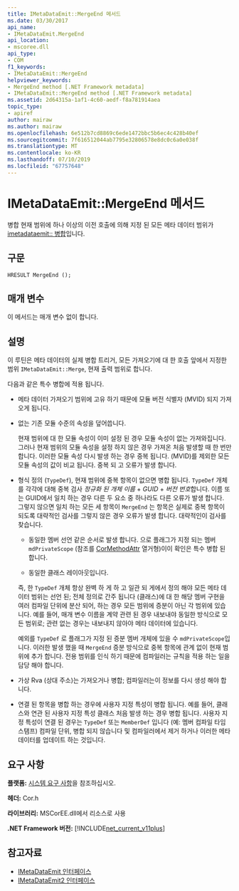 ```yaml
---
title: IMetaDataEmit::MergeEnd 메서드
ms.date: 03/30/2017
api_name:
- IMetaDataEmit.MergeEnd
api_location:
- mscoree.dll
api_type:
- COM
f1_keywords:
- IMetaDataEmit::MergeEnd
helpviewer_keywords:
- MergeEnd method [.NET Framework metadata]
- IMetaDataEmit::MergeEnd method [.NET Framework metadata]
ms.assetid: 2d64315a-1af1-4c60-aedf-f8a781914aea
topic_type:
- apiref
author: mairaw
ms.author: mairaw
ms.openlocfilehash: 6e512b7cd8869c6ede1472bbc5b6ec4c428b40ef
ms.sourcegitcommit: 7f616512044ab7795e32806578e8dc0c6a0e038f
ms.translationtype: MT
ms.contentlocale: ko-KR
ms.lasthandoff: 07/10/2019
ms.locfileid: "67757648"
---
```

# <a name="imetadataemitmergeend-method"></a>IMetaDataEmit::MergeEnd 메서드

병합 현재 범위에 하나 이상의 이전 호출에 의해 지정 된 모든 메타 데이터 범위가 [imetadataemit:: 병합](../../../../docs/framework/unmanaged-api/metadata/imetadataemit-merge-method.md)입니다.

## <a name="syntax"></a>구문

```cppcpp
HRESULT MergeEnd ();
```

## <a name="parameters"></a>매개 변수

이 메서드는 매개 변수 없이 합니다.

## <a name="remarks"></a>설명

이 루틴은 메타 데이터의 실제 병합 트리거, 모든 가져오기에 대 한 호출 앞에서 지정한 범위 `IMetaDataEmit::Merge`, 현재 출력 범위로 합니다.

다음과 같은 특수 병합에 적용 됩니다.

- 메타 데이터 가져오기 범위에 고유 하기 때문에 모듈 버전 식별자 (MVID) 되지 가져오게 됩니다.

- 없는 기존 모듈 수준의 속성을 덮어씁니다.

  현재 범위에 대 한 모듈 속성이 이미 설정 된 경우 모듈 속성이 없는 가져와집니다. 그러나 현재 범위의 모듈 속성을 설정 하지 않은 경우 가져온 처음 발생할 때 한 번만 합니다. 이러한 모듈 속성 다시 발생 하는 경우 중복 됩니다. (MVID)를 제외한 모든 모듈 속성의 값이 비교 됩니다. 중복 되 고 오류가 발생 합니다.

- 형식 정의 (`TypeDef`), 현재 범위에 중복 항목이 없으면 병합 됩니다. `TypeDef` 개체를 각각에 대해 중복 검사 *정규화 된 개체 이름* + *GUID* + *버전 번호*합니다. 이름 또는 GUID에서 일치 하는 경우 다른 두 요소 중 하나라도 다른 오류가 발생 합니다. 그렇지 않으면 일치 하는 모든 세 항목이 `MergeEnd` 는 항목은 실제로 중복 항목이 되도록 대략적인 검사를 그렇지 않은 경우 오류가 발생 합니다. 대략적인이 검사를 찾습니다.

  - 동일한 멤버 선언 같은 순서로 발생 합니다. 으로 플래그가 지정 되는 멤버 `mdPrivateScope` (참조를 [CorMethodAttr](../../../../docs/framework/unmanaged-api/metadata/cormethodattr-enumeration.md) 열거형)이이 확인은 특수 병합 된 합니다.

  - 동일한 클래스 레이아웃입니다.

  즉, 한 `TypeDef` 개체 항상 완벽 하 게 하 고 일관 되 게에서 정의 해야 모든 메타 데이터 범위는 선언 된; 전체 정의로 간주 됩니다 (클래스)에 대 한 해당 멤버 구현을 여러 컴파일 단위에 분산 되어, 하는 경우 모든 범위에 증분이 아닌 각 범위에 있습니다. 예를 들어, 매개 변수 이름을 계약 관련 된 경우 내보내야 동일한 방식으로 모든 범위로; 관련 없는 경우는 내보내지 않아야 메타 데이터에 있습니다.

  예외를 `TypeDef` 로 플래그가 지정 된 증분 멤버 개체에 있을 수 `mdPrivateScope`입니다. 이러한 발생 했을 때 `MergeEnd` 증분 방식으로 중복 항목에 관계 없이 현재 범위에 추가 합니다. 전용 범위를 인식 하기 때문에 컴파일러는 규칙을 적용 하는 일을 담당 해야 합니다.

- 가상 Rva (상대 주소)는 가져오거나 병합; 컴파일러는이 정보를 다시 생성 해야 합니다.

- 연결 된 항목을 병합 하는 경우에 사용자 지정 특성이 병합 됩니다. 예를 들어, 클래스와 연관 된 사용자 지정 특성 클래스 처음 발생 하는 경우 병합 됩니다. 사용자 지정 특성이 연결 된 경우는 `TypeDef` 또는 `MemberDef` 입니다 (예: 멤버 컴파일 타임 스탬프) 컴파일 단위, 병합 되지 않습니다 및 컴파일러에서 제거 하거나 이러한 메타 데이터를 업데이트 하는 것입니다.

## <a name="requirements"></a>요구 사항

**플랫폼:** [시스템 요구 사항](../../../../docs/framework/get-started/system-requirements.md)을 참조하십시오.

**헤더:** Cor.h

**라이브러리:** MSCorEE.dll에서 리소스로 사용

**.NET Framework 버전:** [!INCLUDE[net_current_v11plus](../../../../includes/net-current-v11plus-md.md)]

## <a name="see-also"></a>참고자료

- [IMetaDataEmit 인터페이스](../../../../docs/framework/unmanaged-api/metadata/imetadataemit-interface.md)
- [IMetaDataEmit2 인터페이스](../../../../docs/framework/unmanaged-api/metadata/imetadataemit2-interface.md)
